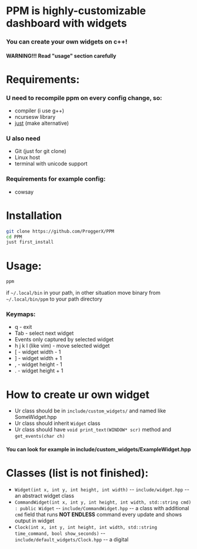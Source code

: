# PPM is highly-customizable dashboard with widgets

### You can create your own widgets on c++!
#### WARNING!!! Read "usage" section carefully

# Requirements:
### U need to recompile ppm on every config change, so:
- compiler (i use g++)
- ncursesw library
- [just](https://github.com/casey/just) (make alternative)
### U also need
- Git (just for git clone)
- Linux host
- terminal with unicode support
### Requirements for example config:
- cowsay

# Installation
```sh
git clone https://github.com/ProggerX/PPM
cd PPM
just first_install
```

# Usage:
```sh
ppm
```
if ```~/.local/bin``` in your path, in other situation move binary from ```~/.local/bin/ppm``` to your path directory
### Keymaps:
- q - exit
- Tab - select next widget
- Events only captured by selected widget
- h j k l (like vim) - move selected widget
- [ - widget width - 1
- ] - widget width + 1
- , - widget height - 1
- . - widget height + 1

# How to create ur own widget
- Ur class should be in ```include/custom_widgets/``` and named like SomeWidget.hpp
- Ur class should inherit ```Widget``` class
- Ur class should have ```void print_text(WINDOW* scr)``` method and ```get_events(char ch)```
#### You can look for example in include/custom_widgets/ExampleWidget.hpp

# Classes (list is not finished):
- ```Widget(int x, int y, int height, int width)``` -- ```include/widget.hpp``` -- an abstract widget class
- ```CommandWidget(int x, int y, int height, int width, std::string cmd) : public Widget``` -- ```include/CommandWidget.hpp``` -- a class with additional ```cmd``` field that runs **NOT ENDLESS** command every update and shows output in widget
- ```Clock(int x, int y, int height, int width, std::string time_command, bool show_seconds)``` -- ```include/default_widgets/Clock.hpp``` -- a digital 
